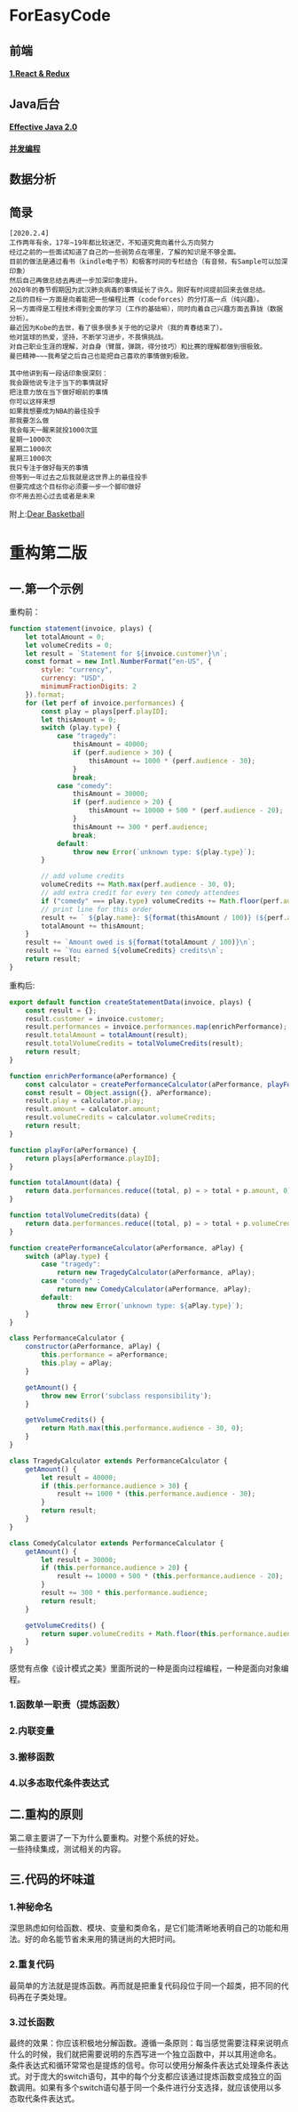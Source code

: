 # ForEasyCode

## 前端
#### [1.React & Redux](https://github.com/LayneHuang/ForEasyCode/blob/master/website/react/react.md)

## Java后台
#### [Effective Java 2.0](https://github.com/LayneHuang/ForEasyCode/blob/master/java/effectivejava.md)
#### [并发编程](https://github.com/LayneHuang/ForEasyCode/blob/master/java/concurrent_programming.md)

## 数据分析

## 简录
```text
[2020.2.4]
工作两年有余，17年~19年都比较迷茫，不知道究竟向着什么方向努力
经过之前的一些面试知道了自己的一些弱势点在哪里，了解的知识是不够全面。
目前的做法是通过看书（kindle电子书）和极客时间的专栏结合（有音频，有Sample可以加深印象）
然后自己再做总结去再进一步加深印象提升。
2020年的春节假期因为武汉肺炎病毒的事情延长了许久。刚好有时间提前回来去做总结。
之后的目标一方面是向着能把一些编程比赛（codeforces）的分打高一点（纯兴趣）。
另一方面得是工程技术得到全面的学习（工作的基础嘛），同时向着自己兴趣方面去靠拢（数据分析）。
最近因为Kobe的去世，看了很多很多关于他的记录片（我的青春结束了）。
他对篮球的热爱，坚持，不断学习进步，不畏惧挑战。
对自己职业生涯的理解，对自身（臂展，弹跳，得分技巧）和比赛的理解都做到很极致。
曼巴精神~~~我希望之后自己也能把自己喜欢的事情做到极致。

其中他讲到有一段话印象很深刻：
我会跟他说专注于当下的事情就好
把注意力放在当下做好眼前的事情
你可以这样来想
如果我想要成为NBA的最佳投手
那我要怎么做
我会每天一醒来就投1000次篮
星期一1000次
星期二1000次
星期三1000次
我只专注于做好每天的事情
但等到一年过去之后我就是这世界上的最佳投手
但要完成这个目标你必须要一步一个脚印做好
你不用去担心过去或者是未来
```
附上:[Dear Basketball](https://www.bilibili.com/video/av16997700?from=search&seid=1465929823314277301)


# 重构第二版

## 一.第一个示例

重构前：
```javascript
function statement(invoice, plays) {
    let totalAmount = 0;
    let volumeCredits = 0;
    let result = `Statement for ${invoice.customer}\n`;
    const format = new Intl.NumberFormat("en-US", {
        style: "currency",
        currency: "USD",
        minimumFractionDigits: 2
    }).format;
    for (let perf of invoice.performances) {
        const play = plays[perf.playID];
        let thisAmount = 0;
        switch (play.type) {
            case "tragedy":
                thisAmount = 40000;
                if (perf.audience > 30) {
                    thisAmount += 1000 * (perf.audience - 30);
                }
                break;
            case "comedy":
                thisAmount = 30000;
                if (perf.audience > 20) {
                    thisAmount += 10000 + 500 * (perf.audience - 20);
                }
                thisAmount += 300 * perf.audience;
                break;
            default:
                throw new Error(`unknown type: ${play.type}`);
        }

        // add volume credits
        volumeCredits += Math.max(perf.audience - 30, 0);
        // add extra credit for every ten comedy attendees
        if ("comedy" === play.type) volumeCredits += Math.floor(perf.audience / 5);
        // print line for this order
        result += ` ${play.name}: ${format(thisAmount / 100)} (${perf.audience} seats)\n`;
        totalAmount += thisAmount;
    }
    result += `Amount owed is ${format(totalAmount / 100)}\n`;
    result += `You earned ${volumeCredits} credits\n`;
    return result;
}

```

重构后:
```javascript
export default function createStatementData(invoice, plays) {
    const result = {};
    result.customer = invoice.customer;
    result.performances = invoice.performances.map(enrichPerformance);
    result.totalAmount = totalAmount(result);
    result.totalVolumeCredits = totalVolumeCredits(result);
    return result;
}

function enrichPerformance(aPerformance) {
    const calculator = createPerformanceCalculator(aPerformance, playFor(aPerformance));
    const result = Object.assign({}, aPerformance);
    result.play = calculator.play;
    result.amount = calculator.amount;
    result.volumeCredits = calculator.volumeCredits;
    return result;
}

function playFor(aPerformance) {
    return plays[aPerformance.playID];
}

function totalAmount(data) {
    return data.performances.reduce((total, p) = > total + p.amount, 0);
}

function totalVolumeCredits(data) {
    return data.performances.reduce((total, p) = > total + p.volumeCredits, 0);
}

function createPerformanceCalculator(aPerformance, aPlay) {
    switch (aPlay.type) {
        case "tragedy":
            return new TragedyCalculator(aPerformance, aPlay);
        case "comedy" :
            return new ComedyCalculator(aPerformance, aPlay);
        default:
            throw new Error(`unknown type: ${aPlay.type}`);
    }
}

class PerformanceCalculator {
    constructor(aPerformance, aPlay) {
        this.performance = aPerformance;
        this.play = aPlay;
    }

    getAmount() {
        throw new Error('subclass responsibility');
    }

    getVolumeCredits() {
        return Math.max(this.performance.audience - 30, 0);
    }
}

class TragedyCalculator extends PerformanceCalculator {
    getAmount() {
        let result = 40000;
        if (this.performance.audience > 30) {
            result += 1000 * (this.performance.audience - 30);
        }
        return result;
    }
}

class ComedyCalculator extends PerformanceCalculator {
    getAmount() {
        let result = 30000;
        if (this.performance.audience > 20) {
            result += 10000 + 500 * (this.performance.audience - 20);
        }
        result += 300 * this.performance.audience;
        return result;
    }

    getVolumeCredits() {
        return super.volumeCredits + Math.floor(this.performance.audience / 5);
    }
}
```

感觉有点像《设计模式之美》里面所说的一种是面向过程编程，一种是面向对象编程。

### 1.函数单一职责（提炼函数）
### 2.内联变量
### 3.搬移函数
### 4.以多态取代条件表达式

## 二.重构的原则
第二章主要讲了一下为什么要重构。对整个系统的好处。<br/>
一些持续集成，测试相关的内容。<br/>

## 三.代码的坏味道

### 1.神秘命名
深思熟虑如何给函数、模块、变量和类命名，是它们能清晰地表明自己的功能和用法。好的命名能节省未来用的猜谜尚的大把时间。

### 2.重复代码
最简单的方法就是提炼函数。再而就是把重复代码段位于同一个超类，把不同的代码再在子类处理。

### 3.过长函数
最终的效果：你应该积极地分解函数。遵循一条原则：每当感觉需要注释来说明点什么的时候，我们就把需要说明的东西写进一个独立函数中，并以其用途命名。<br/>
条件表达式和循环常常也是提炼的信号。你可以使用分解条件表达式处理条件表达式。对于庞大的switch语句，其中的每个分支都应该通过提炼函数变成独立的函数调用。如果有多个switch语句基于同一个条件进行分支选择，就应该使用以多态取代条件表达式。<br/>

